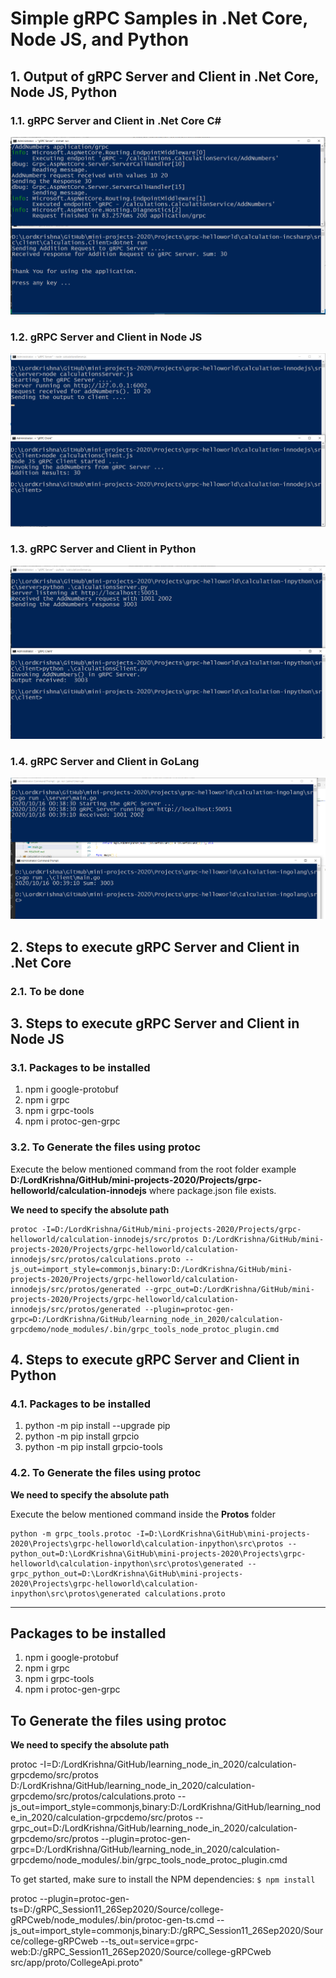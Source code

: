 # Simple gRPC Samples in .Net Core, Node JS, and Python

## 1. Output of gRPC Server and Client in .Net Core, Node JS, Python

### 1.1. gRPC Server and Client in **.Net Core C#**

![.Net Core Output|150x150](./Documentation/Images/gRPC_In_CSharp.PNG)

### 1.2. gRPC Server and Client in **Node JS**

![Node JS Output|150x150](./Documentation/Images/gRPC_In_NodeJS.PNG)

### 1.3. gRPC Server and Client in **Python**

![Python Output|150x150](./Documentation/Images/gRPC_In_Python.PNG)

### 1.4. gRPC Server and Client in **GoLang**

![Python Output|150x150](./Documentation/Images/gRPC_In_GoLang.PNG)

## 2. Steps to execute gRPC Server and Client in .Net Core

### 2.1. To be done


## 3. Steps to execute gRPC Server and Client in Node JS

### 3.1. Packages to be installed

1. npm i google-protobuf
2. npm i grpc
3. npm i grpc-tools
4. npm i protoc-gen-grpc

### 3.2. To Generate the files using protoc

Execute the below mentioned command from the root folder example **D:/LordKrishna/GitHub/mini-projects-2020/Projects/grpc-helloworld/calculation-innodejs** where package.json file exists.

**We need to specify the absolute path**

```
protoc -I=D:/LordKrishna/GitHub/mini-projects-2020/Projects/grpc-helloworld/calculation-innodejs/src/protos D:/LordKrishna/GitHub/mini-projects-2020/Projects/grpc-helloworld/calculation-innodejs/src/protos/calculations.proto --js_out=import_style=commonjs,binary:D:/LordKrishna/GitHub/mini-projects-2020/Projects/grpc-helloworld/calculation-innodejs/src/protos/generated --grpc_out=D:/LordKrishna/GitHub/mini-projects-2020/Projects/grpc-helloworld/calculation-innodejs/src/protos/generated --plugin=protoc-gen-grpc=D:/LordKrishna/GitHub/learning_node_in_2020/calculation-grpcdemo/node_modules/.bin/grpc_tools_node_protoc_plugin.cmd
```


## 4. Steps to execute gRPC Server and Client in Python

### 4.1. Packages to be installed

1. python -m pip install --upgrade pip
2. python -m pip install grpcio
3. python -m pip install grpcio-tools

### 4.2. To Generate the files using protoc

**We need to specify the absolute path**

Execute the below mentioned command inside the **Protos** folder

```
python -m grpc_tools.protoc -I=D:\LordKrishna\GitHub\mini-projects-2020\Projects\grpc-helloworld\calculation-inpython\src\protos --python_out=D:\LordKrishna\GitHub\mini-projects-2020\Projects\grpc-helloworld\calculation-inpython\src\protos\generated --grpc_python_out=D:\LordKrishna\GitHub\mini-projects-2020\Projects\grpc-helloworld\calculation-inpython\src\protos\generated calculations.proto
```

*******************************************************************************************************************************

## Packages to be installed

1. npm i google-protobuf
2. npm i grpc
3. npm i grpc-tools
4. npm i protoc-gen-grpc


## To Generate the files using protoc

**We need to specify the absolute path**

protoc -I=D:/LordKrishna/GitHub/learning_node_in_2020/calculation-grpcdemo/src/protos D:/LordKrishna/GitHub/learning_node_in_2020/calculation-grpcdemo/src/protos/calculations.proto --js_out=import_style=commonjs,binary:D:/LordKrishna/GitHub/learning_node_in_2020/calculation-grpcdemo/src/protos --grpc_out=D:/LordKrishna/GitHub/learning_node_in_2020/calculation-grpcdemo/src/protos --plugin=protoc-gen-grpc=D:/LordKrishna/GitHub/learning_node_in_2020/calculation-grpcdemo/node_modules/.bin/grpc_tools_node_protoc_plugin.cmd

To get started, make sure to install the NPM dependencies:
`$ npm install`


protoc --plugin=protoc-gen-ts=D:/gRPC_Session11_26Sep2020/Source/college-gRPCweb/node_modules/.bin/protoc-gen-ts.cmd --js_out=import_style=commonjs,binary:D:/gRPC_Session11_26Sep2020/Source/college-gRPCweb --ts_out=service=grpc-web:D:/gRPC_Session11_26Sep2020/Source/college-gRPCweb src/app/proto/CollegeApi.proto"
